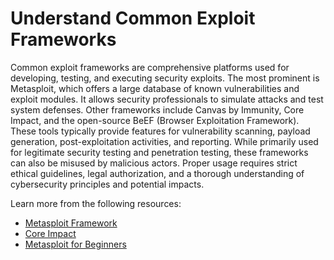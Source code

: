 # Understand Common Exploit Frameworks

Common exploit frameworks are comprehensive platforms used for developing, testing, and executing security exploits. The most prominent is Metasploit, which offers a large database of known vulnerabilities and exploit modules. It allows security professionals to simulate attacks and test system defenses. Other frameworks include Canvas by Immunity, Core Impact, and the open-source BeEF (Browser Exploitation Framework). These tools typically provide features for vulnerability scanning, payload generation, post-exploitation activities, and reporting. While primarily used for legitimate security testing and penetration testing, these frameworks can also be misused by malicious actors. Proper usage requires strict ethical guidelines, legal authorization, and a thorough understanding of cybersecurity principles and potential impacts.

Learn more from the following resources:

- [Metasploit Framework](https://www.metasploit.com/)
- [Core Impact](https://www.coresecurity.com/)
- [Metasploit for Beginners](https://www.youtube.com/watch?v=8lR27r8Y_ik)
